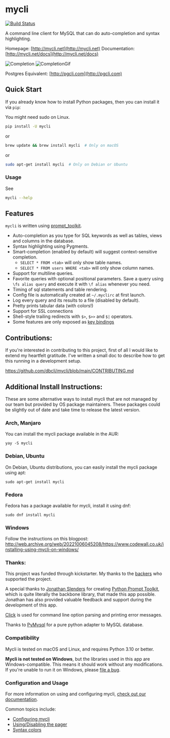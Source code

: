 # mycli

[![Build Status](https://github.com/dbcli/mycli/workflows/mycli/badge.svg)](https://github.com/dbcli/mycli/actions?query=workflow%3Amycli)

A command line client for MySQL that can do auto-completion and syntax highlighting.

Homepage: [http://mycli.net](http://mycli.net)
Documentation: [http://mycli.net/docs](http://mycli.net/docs)

![Completion](screenshots/tables.png)
![CompletionGif](screenshots/main.gif)

Postgres Equivalent: [http://pgcli.com](http://pgcli.com)

Quick Start
-----------

If you already know how to install Python packages, then you can install it via `pip`:

You might need sudo on Linux.

```bash
pip install -U mycli
```

or

```bash
brew update && brew install mycli  # Only on macOS
```

or

```bash
sudo apt-get install mycli  # Only on Debian or Ubuntu
```

### Usage

See

```bash
mycli --help
```

Features
--------

`mycli` is written using [prompt_toolkit](https://github.com/jonathanslenders/python-prompt-toolkit/).

* Auto-completion as you type for SQL keywords as well as tables, views and
  columns in the database.
* Syntax highlighting using Pygments.
* Smart-completion (enabled by default) will suggest context-sensitive completion.
    - `SELECT * FROM <tab>` will only show table names.
    - `SELECT * FROM users WHERE <tab>` will only show column names.
* Support for multiline queries.
* Favorite queries with optional positional parameters. Save a query using
  `\fs alias query` and execute it with `\f alias` whenever you need.
* Timing of sql statements and table rendering.
* Config file is automatically created at ``~/.myclirc`` at first launch.
* Log every query and its results to a file (disabled by default).
* Pretty prints tabular data (with colors!)
* Support for SSL connections
* Shell-style trailing redirects with `$>`, `$>>` and `$|` operators.
* Some features are only exposed as [key bindings](doc/key_bindings.rst)

Contributions:
--------------

If you're interested in contributing to this project, first of all I would like
to extend my heartfelt gratitude. I've written a small doc to describe how to
get this running in a development setup.

https://github.com/dbcli/mycli/blob/main/CONTRIBUTING.md


## Additional Install Instructions:

These are some alternative ways to install mycli that are not managed by our team but provided by OS package maintainers. These packages could be slightly out of date and take time to release the latest version.

### Arch, Manjaro

You can install the mycli package available in the AUR:

```
yay -S mycli
```

### Debian, Ubuntu

On Debian, Ubuntu distributions, you can easily install the mycli package using apt:

```
sudo apt-get install mycli
```

### Fedora

Fedora has a package available for mycli, install it using dnf:

```
sudo dnf install mycli
```

### Windows

Follow the instructions on this blogpost: http://web.archive.org/web/20221006045208/https://www.codewall.co.uk/installing-using-mycli-on-windows/


### Thanks:

This project was funded through kickstarter. My thanks to the [backers](http://mycli.net/sponsors) who supported the project.

A special thanks to [Jonathan Slenders](https://twitter.com/jonathan_s) for
creating [Python Prompt Toolkit](http://github.com/jonathanslenders/python-prompt-toolkit),
which is quite literally the backbone library, that made this app possible.
Jonathan has also provided valuable feedback and support during the development
of this app.

[Click](http://click.pocoo.org/) is used for command line option parsing
and printing error messages.

Thanks to [PyMysql](https://github.com/PyMySQL/PyMySQL) for a pure python adapter to MySQL database.


### Compatibility

Mycli is tested on macOS and Linux, and requires Python 3.10 or better.

**Mycli is not tested on Windows**, but the libraries used in this app are Windows-compatible.
This means it should work without any modifications. If you're unable to run it
on Windows, please [file a bug](https://github.com/dbcli/mycli/issues/new).

### Configuration and Usage

For more information on using and configuring mycli, [check out our documentation](http://mycli.net/docs).

Common topics include:
- [Configuring mycli](http://mycli.net/config)
- [Using/Disabling the pager](http://mycli.net/pager)
- [Syntax colors](http://mycli.net/syntax)
